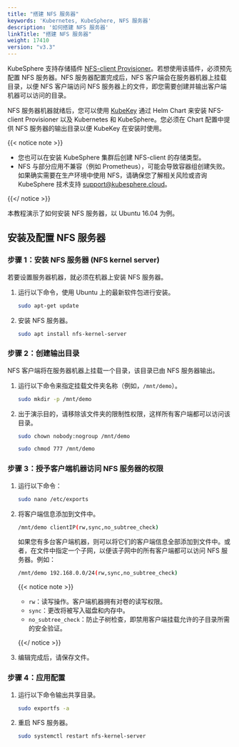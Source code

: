 ```yaml
---
title: "搭建 NFS 服务器"
keywords: 'Kubernetes, KubeSphere, NFS 服务器'
description: '如何搭建 NFS 服务器'
linkTitle: "搭建 NFS 服务器"
weight: 17410
version: "v3.3"
---
```


KubeSphere 支持存储插件 [NFS-client Provisioner](https://github.com/kubernetes-incubator/external-storage/tree/master/nfs-client)。若想使用该插件，必须预先配置 NFS 服务器。NFS 服务器配置完成后，NFS 客户端会在服务器机器上挂载目录，以便 NFS 客户端访问 NFS 服务器上的文件，即您需要创建并输出客户端机器可以访问的目录。

NFS 服务器机器就绪后，您可以使用 [KubeKey](../../../installing-on-linux/introduction/kubekey/) 通过 Helm Chart 来安装 NFS-client Provisioner 以及 Kubernetes 和 KubeSphere。您必须在 Chart 配置中提供 NFS 服务器的输出目录以便 KubeKey 在安装时使用。

{{< notice note >}}

- 您也可以在安装 KubeSphere 集群后创建 NFS-client 的存储类型。
- NFS 与部分应用不兼容（例如 Prometheus），可能会导致容器组创建失败。如果确实需要在生产环境中使用 NFS，请确保您了解相关风险或咨询 KubeSphere 技术支持 support@kubesphere.cloud。

{{</ notice >}} 

本教程演示了如何安装 NFS 服务器，以 Ubuntu 16.04 为例。

## 安装及配置 NFS 服务器

### 步骤 1：安装 NFS 服务器 (NFS kernel server)

若要设置服务器机器，就必须在机器上安装 NFS 服务器。

1. 运行以下命令，使用 Ubuntu 上的最新软件包进行安装。

   ```bash
   sudo apt-get update
   ```

2. 安装 NFS 服务器。

   ```bash
   sudo apt install nfs-kernel-server
   ```

### 步骤 2：创建输出目录

NFS 客户端将在服务器机器上挂载一个目录，该目录已由 NFS 服务器输出。

1. 运行以下命令来指定挂载文件夹名称（例如，`/mnt/demo`）。

   ```bash
   sudo mkdir -p /mnt/demo
   ```

2. 出于演示目的，请移除该文件夹的限制性权限，这样所有客户端都可以访问该目录。

   ```bash
   sudo chown nobody:nogroup /mnt/demo
   ```

   ```bash
   sudo chmod 777 /mnt/demo
   ```

### 步骤 3：授予客户端机器访问 NFS 服务器的权限

1. 运行以下命令：

   ```bash
   sudo nano /etc/exports
   ```

2. 将客户端信息添加到文件中。

   ```bash
   /mnt/demo clientIP(rw,sync,no_subtree_check)
   ```

   如果您有多台客户端机器，则可以将它们的客户端信息全部添加到文件中。或者，在文件中指定一个子网，以便该子网中的所有客户端都可以访问 NFS 服务器。例如：

   ```bash
   /mnt/demo 192.168.0.0/24(rw,sync,no_subtree_check)
   ```

   {{< notice note >}}

   - `rw`：读写操作。客户端机器拥有对卷的读写权限。
   - `sync`：更改将被写入磁盘和内存中。
   - `no_subtree_check`：防止子树检查，即禁用客户端挂载允许的子目录所需的安全验证。

   {{</ notice >}}

3. 编辑完成后，请保存文件。

### 步骤 4：应用配置

1. 运行以下命令输出共享目录。

   ```bash
   sudo exportfs -a
   ```

2. 重启 NFS 服务器。

   ```bash
   sudo systemctl restart nfs-kernel-server
   ```
